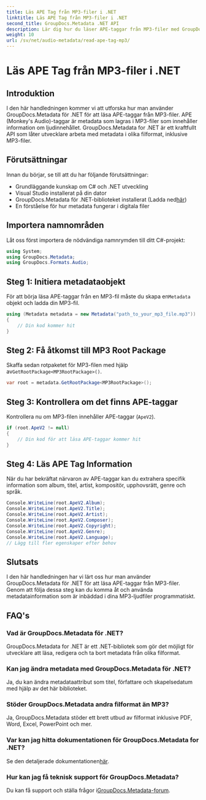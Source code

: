 ```yaml
---
title: Läs APE Tag från MP3-filer i .NET
linktitle: Läs APE Tag från MP3-filer i .NET
second_title: GroupDocs.Metadata .NET API
description: Lär dig hur du läser APE-taggar från MP3-filer med GroupDocs.Metadata for .NET. Utforska metadataextraktion i C# med steg-för-steg-vägledning.
weight: 10
url: /sv/net/audio-metadata/read-ape-tag-mp3/
---
```


# Läs APE Tag från MP3-filer i .NET

## Introduktion
I den här handledningen kommer vi att utforska hur man använder GroupDocs.Metadata för .NET för att läsa APE-taggar från MP3-filer. APE (Monkey's Audio)-taggar är metadata som lagras i MP3-filer som innehåller information om ljudinnehållet. GroupDocs.Metadata for .NET är ett kraftfullt API som låter utvecklare arbeta med metadata i olika filformat, inklusive MP3-filer.
## Förutsättningar
Innan du börjar, se till att du har följande förutsättningar:
- Grundläggande kunskap om C# och .NET utveckling
- Visual Studio installerat på din dator
-  GroupDocs.Metadata för .NET-biblioteket installerat (Ladda ned[här](https://releases.groupdocs.com/metadata/net/))
- En förståelse för hur metadata fungerar i digitala filer

## Importera namnområden
Låt oss först importera de nödvändiga namnrymden till ditt C#-projekt:
```csharp
using System;
using GroupDocs.Metadata;
using GroupDocs.Formats.Audio;
```
## Steg 1: Initiera metadataobjekt
 För att börja läsa APE-taggar från en MP3-fil måste du skapa en`Metadata` objekt och ladda din MP3-fil.
```csharp
using (Metadata metadata = new Metadata("path_to_your_mp3_file.mp3"))
{
    // Din kod kommer hit
}
```
## Steg 2: Få åtkomst till MP3 Root Package
 Skaffa sedan rotpaketet för MP3-filen med hjälp av`GetRootPackage<MP3RootPackage>()`.
```csharp
var root = metadata.GetRootPackage<MP3RootPackage>();
```
## Steg 3: Kontrollera om det finns APE-taggar
Kontrollera nu om MP3-filen innehåller APE-taggar (`ApeV2`).
```csharp
if (root.ApeV2 != null)
{
    // Din kod för att läsa APE-taggar kommer hit
}
```
## Steg 4: Läs APE Tag Information
När du har bekräftat närvaron av APE-taggar kan du extrahera specifik information som album, titel, artist, kompositör, upphovsrätt, genre och språk.
```csharp
Console.WriteLine(root.ApeV2.Album);
Console.WriteLine(root.ApeV2.Title);
Console.WriteLine(root.ApeV2.Artist);
Console.WriteLine(root.ApeV2.Composer);
Console.WriteLine(root.ApeV2.Copyright);
Console.WriteLine(root.ApeV2.Genre);
Console.WriteLine(root.ApeV2.Language);
// Lägg till fler egenskaper efter behov
```

## Slutsats
I den här handledningen har vi lärt oss hur man använder GroupDocs.Metadata för .NET för att läsa APE-taggar från MP3-filer. Genom att följa dessa steg kan du komma åt och använda metadatainformation som är inbäddad i dina MP3-ljudfiler programmatiskt.

## FAQ's
### Vad är GroupDocs.Metadata för .NET?
GroupDocs.Metadata for .NET är ett .NET-bibliotek som gör det möjligt för utvecklare att läsa, redigera och ta bort metadata från olika filformat.
### Kan jag ändra metadata med GroupDocs.Metadata för .NET?
Ja, du kan ändra metadataattribut som titel, författare och skapelsedatum med hjälp av det här biblioteket.
### Stöder GroupDocs.Metadata andra filformat än MP3?
Ja, GroupDocs.Metadata stöder ett brett utbud av filformat inklusive PDF, Word, Excel, PowerPoint och mer.
### Var kan jag hitta dokumentationen för GroupDocs.Metadata for .NET?
 Se den detaljerade dokumentationen[här](https://tutorials.groupdocs.com/metadata/net/).
### Hur kan jag få teknisk support för GroupDocs.Metadata?
 Du kan få support och ställa frågor i[GroupDocs.Metadata-forum](https://forum.groupdocs.com/c/metadata/14).